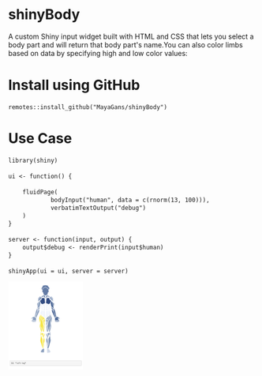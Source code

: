 
# shinyBody

<!-- badges: start -->
<!-- badges: end -->

A custom Shiny input widget built with HTML and CSS that lets you select a body part and will return that body part's name.You can also color limbs based on data by specifying high and low color values:

# Install using GitHub

```{r}
remotes::install_github("MayaGans/shinyBody")
```

# Use Case

```{r}
library(shiny)

ui <- function() {

    fluidPage(
            bodyInput("human", data = c(rnorm(13, 100))),
            verbatimTextOutput("debug")
    )
}

server <- function(input, output) {
    output$debug <- renderPrint(input$human)
}

shinyApp(ui = ui, server = server)
```

<img src="inst/images/README_img.png" width="30%" height="30%">
